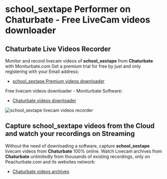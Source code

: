 # school_sextape Performer on Chaturbate - Free LiveCam videos downloader

## Chaturbate Live Videos Recorder

Monitor and record livecam videos of **school_sextape** from **Chaturbate** with Moniturbate.com
Get a premium trial for free by just and only registering with your Email address:
* [school_sextape Premium videos downloader](https://moniturbate.com/request-demo-licence-key.html)

Free livecam videos downloader - Moniturbate Software:
* [Chaturbate videos downloader](https://moniturbate.com/moniturbate-download-software.html)

![school_sextape livecam videos recorder](https://peachurnet.com/templates/moniturbate-software.png)


## Capture school_sextape videos from the Cloud and watch your recordings on Streaming

Without the need of downloading a software, capture **school_sextape** livecam videos from **Chaturbate** 100% online.
Watch Livecam archives from **Chaturbate** unlimitedly from thousands of existing recordings, only on Peachurbate.com and its websites network:
* [Chaturbate videos archives](https://peachurnet.com/)